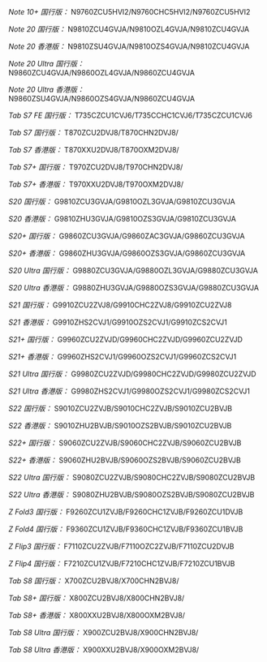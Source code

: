 *Note 10+ 国行版：*
N9760ZCU5HVI2/N9760CHC5HVI2/N9760ZCU5HVI2

*Note 20 国行版：*
N9810ZCU4GVJA/N9810OZL4GVJA/N9810ZCU4GVJA

*Note 20 香港版：*
N9810ZSU4GVJA/N9810OZS4GVJA/N9810ZCU4GVJA

*Note 20 Ultra 国行版：*
N9860ZCU4GVJA/N9860OZL4GVJA/N9860ZCU4GVJA

*Note 20 Ultra 香港版：*
N9860ZSU4GVJA/N9860OZS4GVJA/N9860ZCU4GVJA

*Tab S7 FE 国行版：*
T735CZCU1CVJ6/T735CCHC1CVJ6/T735CZCU1CVJ6

*Tab S7 国行版：*
T870ZCU2DVJ8/T870CHN2DVJ8/

*Tab S7 香港版：*
T870XXU2DVJ8/T870OXM2DVJ8/

*Tab S7+ 国行版：*
T970ZCU2DVJ8/T970CHN2DVJ8/

*Tab S7+ 香港版：*
T970XXU2DVJ8/T970OXM2DVJ8/

*S20 国行版：*
G9810ZCU3GVJA/G9810OZL3GVJA/G9810ZCU3GVJA

*S20 香港版：*
G9810ZHU3GVJA/G9810OZS3GVJA/G9810ZCU3GVJA

*S20+ 国行版：*
G9860ZCU3GVJA/G9860ZAC3GVJA/G9860ZCU3GVJA

*S20+ 香港版：*
G9860ZHU3GVJA/G9860OZS3GVJA/G9860ZCU3GVJA

*S20 Ultra 国行版：*
G9880ZCU3GVJA/G9880OZL3GVJA/G9880ZCU3GVJA

*S20 Ultra 香港版：*
G9880ZHU3GVJA/G9880OZS3GVJA/G9880ZCU3GVJA

*S21 国行版：*
G9910ZCU2ZVJ8/G9910CHC2ZVJ8/G9910ZCU2ZVJ8

*S21 香港版：*
G9910ZHS2CVJ1/G9910OZS2CVJ1/G9910ZCS2CVJ1

*S21+ 国行版：*
G9960ZCU2ZVJD/G9960CHC2ZVJD/G9960ZCU2ZVJD

*S21+ 香港版：*
G9960ZHS2CVJ1/G9960OZS2CVJ1/G9960ZCS2CVJ1

*S21 Ultra 国行版：*
G9980ZCU2ZVJD/G9980CHC2ZVJD/G9980ZCU2ZVJD

*S21 Ultra 香港版：*
G9980ZHS2CVJ1/G9980OZS2CVJ1/G9980ZCS2CVJ1

*S22 国行版：*
S9010ZCU2ZVJB/S9010CHC2ZVJB/S9010ZCU2BVJB

*S22 香港版：*
S9010ZHU2BVJB/S9010OZS2BVJB/S9010ZCU2BVJB

*S22+ 国行版：*
S9060ZCU2ZVJB/S9060CHC2ZVJB/S9060ZCU2BVJB

*S22+ 香港版：*
S9060ZHU2BVJB/S9060OZS2BVJB/S9060ZCU2BVJB

*S22 Ultra 国行版：*
S9080ZCU2ZVJB/S9080CHC2ZVJB/S9080ZCU2BVJB

*S22 Ultra 香港版：*
S9080ZHU2BVJB/S9080OZS2BVJB/S9080ZCU2BVJB

*Z Fold3 国行版：*
F9260ZCU1ZVJB/F9260CHC1ZVJB/F9260ZCU1DVJB

*Z Fold4 国行版：*
F9360ZCU1ZVJB/F9360CHC1ZVJB/F9360ZCU1BVJB

*Z Flip3 国行版：*
F7110ZCU2ZVJB/F7110OZC2ZVJB/F7110ZCU2DVJB

*Z Flip4 国行版：*
F7210ZCU1ZVJB/F7210CHC1ZVJB/F7210ZCU1BVJB

*Tab S8 国行版：*
X700ZCU2BVJ8/X700CHN2BVJ8/

*Tab S8+ 国行版：*
X800ZCU2BVJ8/X800CHN2BVJ8/

*Tab S8+ 香港版：*
X800XXU2BVJ8/X800OXM2BVJ8/

*Tab S8 Ultra 国行版：*
X900ZCU2BVJ8/X900CHN2BVJ8/

*Tab S8 Ultra 香港版：*
X900XXU2BVJ8/X900OXM2BVJ8/

